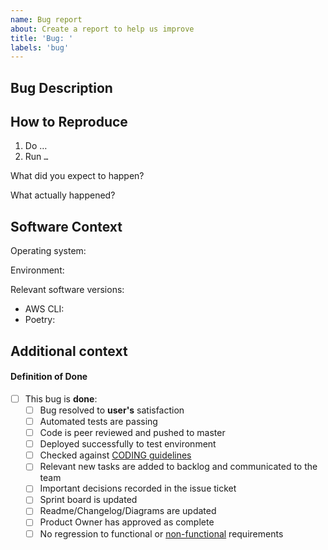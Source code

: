 ```yaml
---
name: Bug report
about: Create a report to help us improve
title: 'Bug: '
labels: 'bug'
---
```


<!--
Checklist before submitting:

- [ ] Search through existing issue reports to check whether the issue already exists
- [ ] If relevant, please include or link to a small sample dataset
- [ ] Provide stacktrace / debugging messages where possible
-->

## Bug Description

<!-- A clear and concise description of what the bug is. -->

## How to Reproduce

<!-- Steps, sample datasets, config and commands/or steps to reproduce the behavior. -->

1. Do …
1. Run `…`

What did you expect to happen? <!-- Describe the expected result -->

What actually happened? <!-- Describe the actual outcome -->

## Software Context

Operating system: <!-- e.g. Windows / Linux / macOS -->

Environment: <!-- e.g. production -->

Relevant software versions:

- AWS CLI: <!-- include the output of `aws \-\-version` -->
- Poetry: <!-- include the output of `poetry \-\-version` -->
<!-- Any other relevant software -->

## Additional context

<!-- Add any other context about the problem here, such as stack traces or debugging info. -->

#### Definition of Done

- [ ] This bug is **done**:
  - [ ] Bug resolved to **user's** satisfaction
  - [ ] Automated tests are passing
  - [ ] Code is peer reviewed and pushed to master
  - [ ] Deployed successfully to test environment
  - [ ] Checked against [CODING guidelines](https://github.com/linz/geostore/blob/master/CODING.md)
  - [ ] Relevant new tasks are added to backlog and communicated to the team
  - [ ] Important decisions recorded in the issue ticket
  - [ ] Sprint board is updated
  - [ ] Readme/Changelog/Diagrams are updated
  - [ ] Product Owner has approved as complete
  - [ ] No regression to functional or
        [non-functional](https://github.com/linz/geostore/blob/master/.github/ISSUE_TEMPLATE/user_story.md)
        requirements
